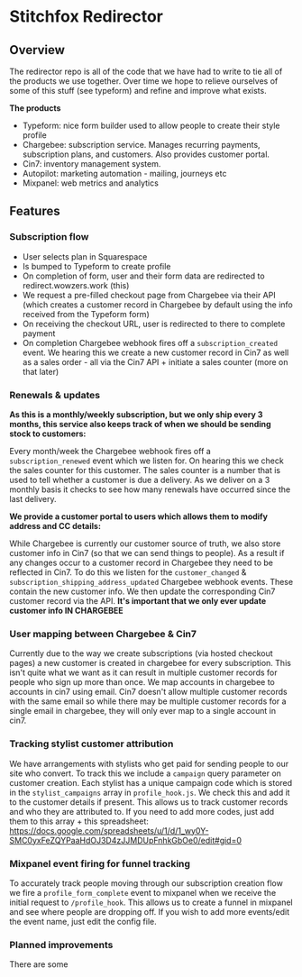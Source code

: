 # Stitchfox Redirector

## Overview

The redirector repo is all of the code that we have had to write to tie all of the products we use together. Over time we hope to relieve ourselves of some of this stuff (see typeform) and refine and improve what exists.

**The products**

- Typeform: nice form builder used to allow people to create their style profile
- Chargebee: subscription service. Manages recurring payments, subscription plans, and customers. Also provides customer portal.
- Cin7: inventory management system.
- Autopilot: marketing automation - mailing, journeys etc
- Mixpanel: web metrics and analytics

## Features

### Subscription flow

- User selects plan in Squarespace
- Is bumped to Typeform to create profile
- On completion of form, user and their form data are redirected to redirect.wowzers.work (this)
- We request a pre-filled checkout page from Chargebee via their API (which creates a customer record in Chargebee by default using the info received from the Typeform form)
- On receiving the checkout URL, user is redirected to there to complete payment
- On completion Chargebee webhook fires off a `subscription_created` event. We hearing this we create a new customer record in Cin7 as well as a sales order - all via the Cin7 API + initiate a sales counter (more on that later)

### Renewals & updates

**As this is a monthly/weekly subscription, but we only ship every 3 months, this service also keeps track of when we should be sending stock to customers:**

Every month/week the Chargebee webhook fires off a `subscription_renewed` event which we listen for. On hearing this we check the sales counter for this customer. The sales counter is a number that is used to tell whether a customer is due a delivery. As we deliver on a 3 monthly basis it checks to see how many renewals have occurred since the last delivery.

**We provide a customer portal to users which allows them to modify address and CC details:**

While Chargebee is currently our customer source of truth, we also store customer info in Cin7 (so that we can send things to people). As a result if any changes occur to a customer record in Chargebee they need to be reflected in Cin7. To do this we listen for the `customer_changed` & `subscription_shipping_address_updated` Chargebee webhook events. These contain the new customer info. We then update the corresponding Cin7 customer record via the API. **It's important that we only ever update customer info IN CHARGEBEE**

### User mapping between Chargebee & Cin7

Currently due to the way we create subscriptions (via hosted checkout pages) a new customer is created in chargebee for every subscription. This isn't quite what we want as it can result in multiple customer records for people who sign up more than once. We map accounts in chargebee to accounts in cin7 using email. Cin7 doesn't allow multiple customer records with the same email so while there may be multiple customer records for a single email in chargebee, they will only ever map to a single account in cin7.

### Tracking stylist customer attribution

We have arrangements with stylists who get paid for sending people to our site who convert. To track this we include a `campaign` query parameter on customer creation. Each stylist has a unique campaign code which is stored in the `stylist_campaigns` array in `profile_hook.js`. We check this and add it to the customer details if present. This allows us to track customer records and who they are attributed to. If you need to add more codes, just add them to this array + this spreadsheet: https://docs.google.com/spreadsheets/u/1/d/1_wy0Y-SMC0yxFeZQYPaaHdOJ3D4zJJMDUpFnhkGbOe0/edit#gid=0

### Mixpanel event firing for funnel tracking

To accurately track people moving through our subscription creation flow we fire a `profile_form_complete` event to mixpanel when we receive the initial request to `/profile_hook`. This allows us to create a funnel in mixpanel and see where people are dropping off. If you wish to add more events/edit the event name, just edit the config file.

### Planned improvements

There are some
